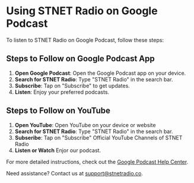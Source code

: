 # Using STNET Radio on Google Podcast

To listen to STNET Radio on Google Podcast, follow these steps:

## Steps to Follow on Google Podcast App

1. **Open Google Podcast**: Open the Google Podcast app on your device.
2. **Search for STNET Radio**: Type "STNET Radio" in the search bar.
3. **Subscribe**: Tap on "Subscribe" to get updates.
4. **Listen**: Enjoy your preferred podcasts.

## Steps to Follow on YouTube

1. **Open YouTube**: Open YouTube on your device or website
2. **Search for STNET Radio**: Type "STNET Radio" in the search bar.
3. **Subseribe**: Tap on "Subscribe" Official YouTube Channels of STNET Radio
4. **Listen or Watch** Enjor our podcast.

For more detailed instructions, check out the [Google Podcast Help Center](https://support.google.com/podcast).

Need assistance? Contact us at [support@stnetradio.co](mailto:support@stnetradio.co).